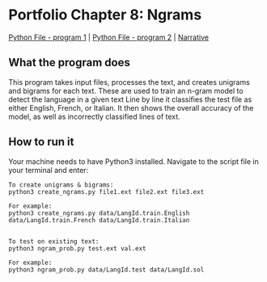 # Portfolio Chapter 8: Ngrams

[Python File - program 1](https://github.com/linusfackler/CS4395-NLP/blob/main/Ngrams/create_ngrams.py)
|
[Python File - program 2](https://github.com/linusfackler/CS4395-NLP/blob/main/Ngrams/ngram_prob.py)
|
[Narrative](https://github.com/linusfackler/CS4395-NLP/blob/main/Ngrams/Narrative.md)

## What the program does
This program takes input files, processes the text, and creates unigrams and bigrams for each text. These are used to train an n-gram model to detect the language in a given text
Line by line it classifies the test file as either English, French, or Italian.
It then shows the overall accuracy of the model, as well as incorrectly classified lines of text.

## How to run it
Your machine needs to have Python3 installed.
Navigate to the script file in your terminal and enter:
```
To create unigrams & bigrams:
python3 create_ngrams.py file1.ext file2.ext file3.ext

For example:
python3 create_ngrams.py data/LangId.train.English data/LangId.train.French data/LangId.train.Italian


To test on existing text:
python3 ngram_prob.py test.ext val.ext

For example:
python3 ngram_prob.py data/LangId.test data/LangId.sol
```